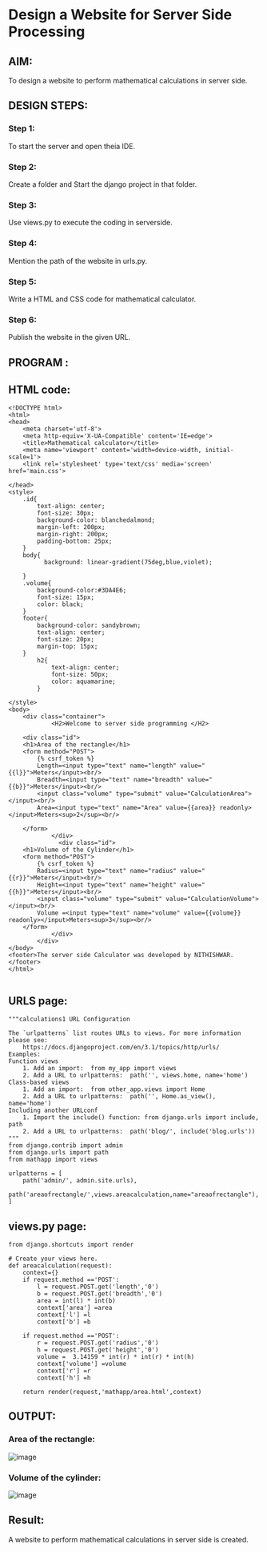 # Design a Website for Server Side Processing

## AIM:
To design a website to perform mathematical calculations in server side.

## DESIGN STEPS:

### Step 1:
To start the server and open theia IDE. 

### Step 2:
Create a folder and Start the django project in that folder.
### Step 3:
Use views.py to execute the coding in serverside.

### Step 4:

Mention the path of the website in urls.py.

### Step 5:
Write a HTML and CSS code for mathematical calculator.


### Step 6:

Publish the website in the given URL.

## PROGRAM :
## HTML code:
```
<!DOCTYPE html>
<html>
<head>
    <meta charset='utf-8'>
    <meta http-equiv='X-UA-Compatible' content='IE=edge'>
    <title>Mathematical calculator</title>
    <meta name='viewport' content='width=device-width, initial-scale=1'>
    <link rel='stylesheet' type='text/css' media='screen' href='main.css'>

</head>
<style>
    .id{
        text-align: center;
        font-size: 30px;
        background-color: blanchedalmond;
        margin-left: 200px;
        margin-right: 200px;
        padding-bottom: 25px;
    }
    body{
          background: linear-gradient(75deg,blue,violet);

    }
    .volume{
        background-color:#3DA4E6;
        font-size: 15px;
        color: black;
    }
    footer{
        background-color: sandybrown;
        text-align: center;
        font-size: 20px;
        margin-top: 15px;  
    }
        h2{
            text-align: center;
            font-size: 50px;
            color: aquamarine;
        }
  
</style>
<body>
    <div class="container">
            <H2>Welcome to server side programming </H2>

    <div class="id">
    <h1>Area of the rectangle</h1>
    <form method="POST">
        {% csrf_token %}
        Length=<input type="text" name="length" value="{{l}}">Meters</input><br/>
        Breadth=<input type="text" name="breadth" value="{{b}}">Meters</input><br/>
        <input class="volume" type="submit" value="CalculationArea"></input><br/>
        Area=<input type="text" name="Area" value={{area}} readonly></input>Meters<sup>2</sup><br/>

    </form>
            </div>
              <div class="id">
    <h1>Volume of the Cylinder</h1>
    <form method="POST">
        {% csrf_token %}
        Radius=<input type="text" name="radius" value="{{r}}">Meters</input><br/>
        Height=<input type="text" name="height" value="{{h}}">Meters</input><br/>
        <input class="volume" type="submit" value="CalculationVolume"></input><br/>
        Volume =<input type="text" name="volume" value={{volume}} readonly></input>Meters<sup>3</sup><br/>
    </form>
            </div>
        </div>
</body>
<footer>The server side Calculator was developed by NITHISHWAR.</footer>
</html>


```
## URLS page:
```
"""calculations1 URL Configuration

The `urlpatterns` list routes URLs to views. For more information please see:
    https://docs.djangoproject.com/en/3.1/topics/http/urls/
Examples:
Function views
    1. Add an import:  from my_app import views
    2. Add a URL to urlpatterns:  path('', views.home, name='home')
Class-based views
    1. Add an import:  from other_app.views import Home
    2. Add a URL to urlpatterns:  path('', Home.as_view(), name='home')
Including another URLconf
    1. Import the include() function: from django.urls import include, path
    2. Add a URL to urlpatterns:  path('blog/', include('blog.urls'))
"""
from django.contrib import admin
from django.urls import path
from mathapp import views

urlpatterns = [
    path('admin/', admin.site.urls),
    path('areaofrectangle/',views.areacalculation,name="areaofrectangle"),
]
```
## views.py page:
```
from django.shortcuts import render

# Create your views here.
def areacalculation(request):
    context={}
    if request.method =='POST':
        l = request.POST.get('length','0')
        b = request.POST.get('breadth','0')
        area = int(l) * int(b)
        context['area'] =area
        context['l'] =l
        context['b'] =b

    if request.method =='POST':
        r = request.POST.get('radius','0')
        h = request.POST.get('height','0')
        volume =  3.14159 * int(r) * int(r) * int(h)
        context['volume'] =volume
        context['r'] =r
        context['h'] =h

    return render(request,'mathapp/area.html',context)

```

## OUTPUT:

### Area of the rectangle:
![image](https://user-images.githubusercontent.com/94164665/154794538-7795b018-40dd-433d-a5e8-ba996fff797c.png)


### Volume of the cylinder:
![image](https://user-images.githubusercontent.com/94164665/154794521-ff225b72-56b0-4bb8-b085-426623ee7eea.png)



## Result:
A website to perform mathematical calculations in server side is created.



